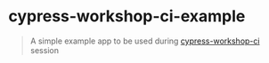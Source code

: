 # cypress-workshop-ci-example
> A simple example app to be used during [cypress-workshop-ci](https://github.com/cypress-io/cypress-workshop-ci) session
